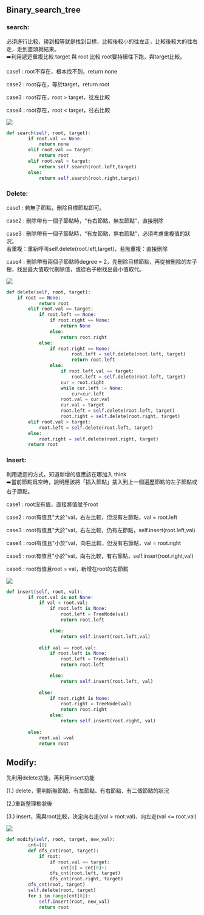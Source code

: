 ## Binary_search_tree
### search:
必須進行比較，碰到相等就是找到目標，比較後較小的往左走，比較後較大的往右走，走到盡頭就結束。</br> ➡️利用遞迴重複比較 target 與 root 比較 root要持續往下跑，與target比較。

 case1 : root不存在，根本找不到，return none

 case2 : root存在，等於target，return root

 case3 : root存在，root > target，往左比較

 case4 : root存在，root < target，往右比較 

![](https://github.com/ching-wen123/ching-wen/blob/master/Image/search_node.png)

```python
def search(self, root, target):
        if root.val == None:
            return none
        elif root.val == target:
            return root
        elif root.val > target:
            return self.search(root.left,target)
        else:
            return self.search(root.right,target) 
```
### Delete:
case1 : 若無子節點，刪除目標節點即可。

case2 : 刪除帶有一個子節點時，“有右節點，無左節點”，直接刪除

case3 : 刪除帶有一個子節點時，“有左節點，無右節點”，必須考慮重複值的狀況。</br>若重複：重新呼叫self.delete(root.left,target)，若無重複：直接刪除 

case4 : 刪除帶有兩個子節點時degree = 2，先刪除目標節點，再從被刪除的左子樹，找出最大值取代刪除值，或從右子樹找出最小值取代。

![](https://github.com/ching-wen123/ching-wen/blob/master/Image/delete_node.png)

```python
def delete(self, root, target):
    if root == None:
            return root
        elif root.val == target:
            if root.left == None:
                if root.right == None:
                    return None
                else:
                    return root.right
            else:
                if root.right == None:
                        root.left = self.delete(root.left, target)
                        return root.left
                else:
                    if root.left.val == target:
                        root.left = self.delete(root.left, target)
                    cur = root.right
                    while cur.left != None:
                        cur=cur.left
                    root.val = cur.val
                    cur.val = target
                    root.left = self.delete(root.left, target)
                    root.right = self.delete(root.right, target)
        elif root.val > target:
            root.left = self.delete(root.left, target)
        else:
            root.right = self.delete(root.right, target)
        return root
```
### Insert:
利用遞迴的方式，知道新增的值應該在哪加入 think</br>➡️當前節點爲空時，說明應該將「插入節點」插入到上一個遍歷節點的左子節點或右子節點。

case1 : root沒有值，直接將值賦予root

case2 : root有值且"大於"val，右左比較，但沒有左節點，val = root.left 

case3 : root有值且"大於"val，右左比較，仍有左節點，self.insert(root.left,val)

case4 : root有值且"小於"val，向右比較，但沒有右節點，val = root.right 

case5 : root有值且"小於"val，向右比較，有右節點，self.insert(root.right,val)

case6 : root有值且root = val，新增在root的左節點

![](https://github.com/ching-wen123/ching-wen/blob/master/Image/insert_node.png)

```python
def insert(self, root, val):
        if root.val is not None:
            if val < root.val:
                if root.left is None:
                    root.left = TreeNode(val)
                    return root.left

                else:
                    return self.insert(root.left,val)
        
            elif val == root.val:
                if root.left is None:
                    root.left = TreeNode(val)
                    return root.left

                else:
                    return self.insert(root.left, val)
                    
            else:
                if root.right is None:
                    root.right = TreeNode(val)
                    return root.right
                else:
                    return self.insert(root.right, val)
                    
        else:
            root.val =val
            return root
```
## Modify:
先利用delete功能，再利用insert功能 

(1.) delete，需判斷無節點、有左節點、有右節點、有二個節點的狀況 

(2.)重新整理樹狀後 

(3.) insert，需與root比較，決定向右走(val > root.val)、向左走(val <= root.val)

![](https://github.com/ching-wen123/ching-wen/blob/master/Image/modify_node.png)

```python
def modify(self, root, target, new_val):
        cnt=[0]
        def dfs_cnt(root, target):
            if root:
                if root.val == target:
                    cnt[0] = cnt[0]+1
                dfs_cnt(root.left, target)
                dfs_cnt(root.right, target)
        dfs_cnt(root, target)
        self.delete(root, target)
        for i in range(cnt[0]):
            self.insert(root, new_val)    
            return root
```
